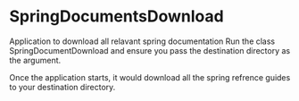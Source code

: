 SpringDocumentsDownload
=======================

Application to download all relavant spring documentation
Run the class SpringDocumentDownload and ensure you pass the destination directory as the argument.

Once the application starts, it would download all the spring refrence guides to your destination directory.
